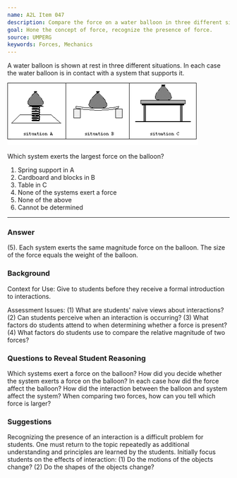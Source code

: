 ```yaml
---
name: A2L Item 047
description: Compare the force on a water balloon in three different situations.
goal: Hone the concept of force, recognize the presence of force.
source: UMPERG
keywords: Forces, Mechanics
---
```


A water balloon is shown at rest in three different situations. In each
case the water balloon is in contact with a system that supports it.

![Item047_fig1.gif](../images/Item047_fig1.gif)

Which system exerts the largest force on the balloon?

1. Spring support in A
2. Cardboard and blocks in B
3. Table in C
4. None of the systems exert a force
5. None of the above
6. Cannot be determined

<hr/>

### Answer

(5).  Each system exerts the same magnitude force on the balloon.  The
size of the force equals the weight of the balloon.

### Background

Context for Use: Give to students before they receive a formal
introduction to interactions.

Assessment Issues: (1) What are students' naive views about
interactions?  (2) Can students perceive when an interaction is
occurring?  (3) What factors do students attend to when determining
whether a force is present?  (4) What factors do students use to compare
the relative magnitude of two forces?

### Questions to Reveal Student Reasoning

Which systems exert a force on the balloon?   How did you decide whether
the system exerts a force on the balloon?  In each case how did the
force affect the balloon?  How did the interaction between the balloon
and system affect the system?  When comparing two forces, how can you
tell which force is larger?

### Suggestions

Recognizing the presence of an interaction is a difficult problem for
students.  One must return to the topic repeatedly as additional
understanding and principles are learned by the students.  Initially
focus students on the effects of interaction: (1) Do the motions of the
objects change?  (2) Do the shapes of the objects change? 

